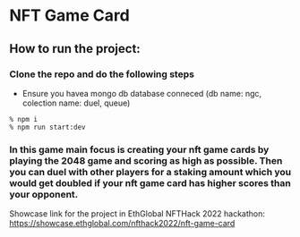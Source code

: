 # NFT Game Card

## How to run the project: 

### Clone the repo and do the following steps
- Ensure you havea mongo db database conneced 
(db name: ngc, colection name: duel, queue)

```
% npm i
% npm run start:dev
```

###  In this game main focus is creating your nft game cards by playing the 2048 game and scoring as high as possible. Then you can duel with other players for a staking amount which you would get doubled if your nft game card has higher scores than your opponent.


Showcase link for the project in EthGlobal NFTHack 2022 hackathon:  https://showcase.ethglobal.com/nfthack2022/nft-game-card